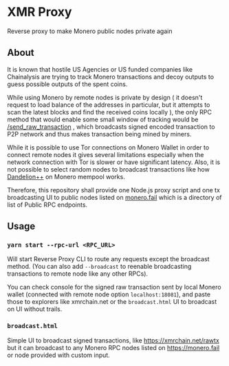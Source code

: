# XMR Proxy

Reverse proxy to make Monero public nodes private again

## About

It is known that hostile US Agencies or US funded companies like Chainalysis are trying to track Monero transactions and decoy outputs to guess possible outputs of the spent coins.

While using Monero by remote nodes is private by design ( it doesn't request to load balance of the addresses in particular, but it attempts to scan the latest blocks and find the received coins locally ), the only RPC method that would enable some small window of tracking would be [/send_raw_transaction](https://www.getmonero.org/resources/developer-guides/daemon-rpc.html#send_raw_transaction) , which broadcasts signed encoded transaction to P2P network and thus makes transaction being mined by miners.

While it is possible to use Tor connections on Monero Wallet in order to connect remote nodes it gives several limitations especially when the network connection with Tor is slower or have significant latency. Also, it is not possible to select random nodes to broadcast transactions like how [Dandelion++](https://web.getmonero.org/2020/04/18/dandelion-implemented.html) on Monero mempool works.

Therefore, this repository shall provide one Node.js proxy script and one tx broadcasting UI to public nodes listed on [monero.fail](https://monero.fail) which is a directory of list of Public RPC endpoints.

## Usage

### `yarn start --rpc-url <RPC_URL>`

Will start Reverse Proxy CLI to route any requests except the broadcast method. (You can also add `--broadcast` to reenable broadcasting transactions to remote node like any other RPCs).

You can check console for the signed raw transaction sent by local Monero wallet (connected with remote node option `localhost:18081`), and paste those to explorers like xmrchain.net or the `broadcast.html` UI to broadcast on UI without trails.

### `broadcast.html`

Simple UI to broadcast signed transactions, like https://xmrchain.net/rawtx but it can broadcast to any Monero RPC nodes listed on https://monero.fail or node provided with custom input.